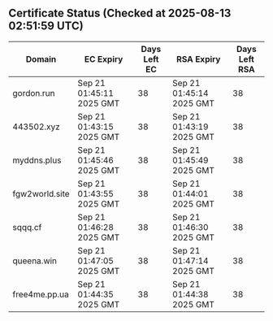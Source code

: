 ## Certificate Status (Checked at 2025-08-13 02:51:59 UTC)
| Domain | EC Expiry | Days Left EC | RSA Expiry | Days Left RSA |
|--------|-----------|-------------|------------|--------------|
| gordon.run | Sep 21 01:45:11 2025 GMT | 38 | Sep 21 01:45:14 2025 GMT | 38 |
| 443502.xyz | Sep 21 01:43:15 2025 GMT | 38 | Sep 21 01:43:19 2025 GMT | 38 |
| myddns.plus | Sep 21 01:45:46 2025 GMT | 38 | Sep 21 01:45:49 2025 GMT | 38 |
| fgw2world.site | Sep 21 01:43:55 2025 GMT | 38 | Sep 21 01:44:01 2025 GMT | 38 |
| sqqq.cf | Sep 21 01:46:28 2025 GMT | 38 | Sep 21 01:46:30 2025 GMT | 38 |
| queena.win | Sep 21 01:47:05 2025 GMT | 38 | Sep 21 01:47:14 2025 GMT | 38 |
| free4me.pp.ua | Sep 21 01:44:35 2025 GMT | 38 | Sep 21 01:44:38 2025 GMT | 38 |

